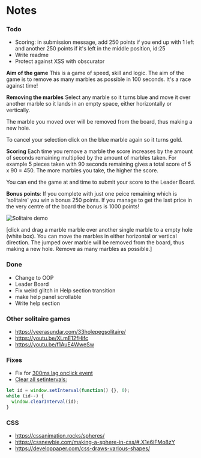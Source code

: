 # Notes

### Todo
- Scoring: in submission message, add 250 points if you end up with 1 left and another 250 points if it's left in the middle position, id:25
- Write readme
- Protect against XSS with obscurator

**Aim of the game**
This is a game of speed, skill and logic. The aim of the game is to remove as many marbles as possible in 100 seconds. It's a race against time!

**Removing the marbles**
Select any marble so it turns blue and move it over another marble so it lands in an empty space, either horizontally or vertically.

The marble you moved over will be removed from the board, thus making a new hole. 

To cancel your selection click on the blue marble again so it turns gold.

**Scoring**
Each time you remove a marble the score increases by the amount of seconds remaining multiplied by the amount of marbles taken. For example 5 pieces taken with 90 seconds remaining gives a total score of 5 x 90 = 450. The more marbles you take, the higher the score. 

You can end the game at and time to submit your score to the Leader Board.

**Bonus points**:
If you complete with just one peice remaining which is 'solitaire' you win a bonus 250 points. If you manage to get the last price in the very centre of the board the bonus is 1000 points!


![Solitaire demo](https://js-33-peg-solitaire-game.rjlevy.repl.co/images/solitaire-demo.gif)

 [click and drag a marble marble over another single marble to a empty hole (white box). You can move the marbles in either horizontal or vertical direction. The jumped over marble will be removed from the board, thus making a new hole. Remove as many marbles as possible.]

### Done
- Change to OOP
- Leader Board
- Fix weird glitch in Help section transition
- make help panel scrollable
- Write help section

### Other solitaire games
- https://veerasundar.com/33holepegsolitaire/
- https://youtu.be/XLmE12fHifc
- https://youtu.be/f1AuE4WweSw

### Fixes
- Fix for [300ms lag onclick event](https://developers.google.com/web/updates/2013/12/300ms-tap-delay-gone-away)
- [Clear all setintervals:](https://stackoverflow.com/questions/34167975/clear-all-setintervals)
```js
let id = window.setInterval(function() {}, 0);
while (id--) {
  window.clearInterval(id);
}
```

### CSS
- https://cssanimation.rocks/spheres/
- https://cssnewbie.com/making-a-sphere-in-css/#.X1e6iFMo8zY
- https://developpaper.com/css-draws-various-shapes/